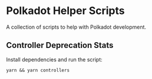 # Polkadot Helper Scripts

A collection of scripts to help with Polkadot development.

## Controller Deprecation Stats

Install dependencies and run the script:
```
yarn && yarn controllers
```

